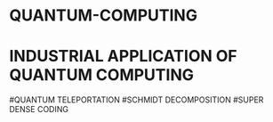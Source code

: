 # QUANTUM-COMPUTING
# INDUSTRIAL APPLICATION OF QUANTUM COMPUTING
#QUANTUM TELEPORTATION
#SCHMIDT DECOMPOSITION
#SUPER DENSE CODING
